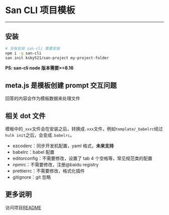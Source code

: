 # San CLI 项目模板

---

## 安装

```bash
# 没有安装 san-cli 需要安装
npm i -g san-cli
san init ksky521/san-project my-project-folder
```

**PS: san-cli node 版本需要>=8.16**

## meta.js 是模板创建 prompt 交互问题

回答的内容会作为模板数据来处理文件


## 相关 dot 文件

模板中的`_xxx`文件会在安装之后，转换成`.xxx`文件，例如`template/_babelrc`经过`hulk init`之后，会变成`.babelrc`。

-   ezcoderc：同步开发机配置，yaml 格式，**未来支持**
-   babelrc：babel 配置
-   editorconfig：不需要修改，设置了 tab 4 个空格等，常见规范类的配置
-   npmrc：不需要修改，注册@baidu registry
-   prettierrc：不需要修改，格式化插件
-   gitignore：git 忽略

## 更多说明

访问项目[README](./src/README.md)
